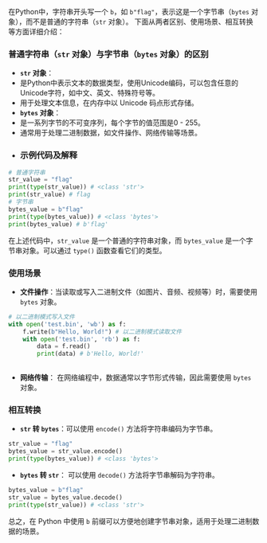 在Python中，字符串开头写一个 `b`，如 `b"flag"`，表示这是一个字节串（`bytes` 对象），而不是普通的字符串（`str` 对象）。
下面从两者区别、使用场景、相互转换等方面详细介绍：
### 普通字符串（`str` 对象）与字节串（`bytes` 对象）的区别
- **`str` 对象**： 
- 是Python中表示文本的数据类型，使用Unicode编码，可以包含任意的Unicode字符，如中文、英文、特殊符号等。 
- 用于处理文本信息，在内存中以 Unicode 码点形式存储。 
- **`bytes` 对象**： 
- 是一系列字节的不可变序列，每个字节的值范围是0 - 255。 
- 通常用于处理二进制数据，如文件操作、网络传输等场景。 
- ### 示例代码及解释 
 ```python 
# 普通字符串 
str_value = "flag" 
print(type(str_value)) # <class 'str'> 
print(str_value) # flag 
# 字节串 
bytes_value = b"flag" 
print(type(bytes_value)) # <class 'bytes'> 
print(bytes_value) # b'flag' 
``` 
在上述代码中，`str_value` 是一个普通的字符串对象，而 `bytes_value` 是一个字节串对象。可以通过 `type()` 函数查看它们的类型。 
### 使用场景
- **文件操作**：当读取或写入二进制文件（如图片、音频、视频等）时，需要使用 `bytes` 对象。 
```python
# 以二进制模式写入文件 
with open('test.bin', 'wb') as f: 
	f.write(b"Hello, World!") # 以二进制模式读取文件 
	with open('test.bin', 'rb') as f: 
		data = f.read() 
		print(data) # b'Hello, World!' 
		
``` 
- **网络传输**：
在网络编程中，数据通常以字节形式传输，因此需要使用 `bytes` 对象。 
### 相互转换
- **`str` 转 `bytes`**：可以使用 `encode()` 方法将字符串编码为字节串。 
```python 
str_value = "flag" 
bytes_value = str_value.encode() 
print(type(bytes_value)) # <class 'bytes'> 
```
- **`bytes` 转 `str`**：
可以使用 `decode()` 方法将字节串解码为字符串。 
```python 
bytes_value = b"flag" 
str_value = bytes_value.decode() 
print(type(str_value)) # <class 'str'> 
``` 

总之，在 Python 中使用 `b` 前缀可以方便地创建字节串对象，适用于处理二进制数据的场景。